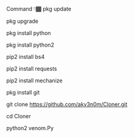Command 👇🏾
pkg update 

pkg upgrade

pkg install python

pkg install python2

pip2 install bs4

pip2 install requests

pip2 install mechanize

pkg install git

git clone https://github.com/akv3n0m/Cloner.git

cd Cloner

python2 venom.Py
